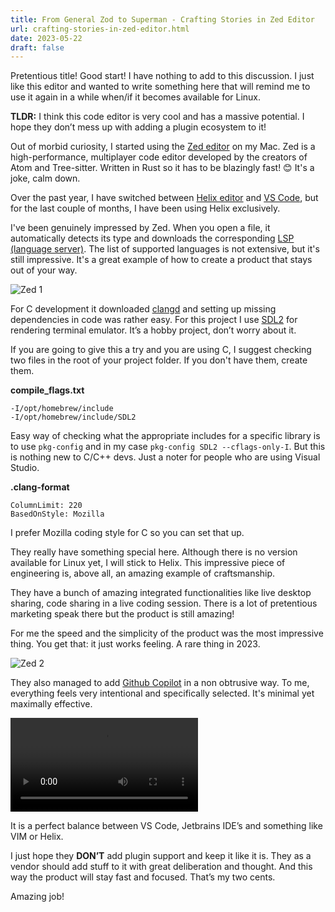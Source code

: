 ```yaml
---
title: From General Zod to Superman - Crafting Stories in Zed Editor
url: crafting-stories-in-zed-editor.html
date: 2023-05-22
draft: false
---
```


Pretentious title! Good start! I have nothing to add to this discussion. I just like this editor and wanted to write something here that will remind me to use it again in a while when/if it becomes available for Linux.

**TLDR:** I think this code editor is very cool and has a massive potential. I hope they don’t mess up with adding a plugin ecosystem to it!

Out of morbid curiosity, I started using the [Zed editor](https://zed.dev/) on my Mac. Zed is a high-performance, multiplayer code editor developed by the creators of Atom and Tree-sitter. Written in Rust so it has to be blazingly fast! 😊 It's a joke, calm down.

Over the past year, I have switched between [Helix editor](https://helix-editor.com/) and [VS Code](https://code.visualstudio.com/), but for the last couple of months, I have been using Helix exclusively.

I've been genuinely impressed by Zed. When you open a file, it automatically detects its type and downloads the corresponding [LSP (language server)](https://en.wikipedia.org/wiki/Language_Server_Protocol). The list of supported languages is not extensive, but it's still impressive. It's a great example of how to create a product that stays out of your way.

![Zed 1](/assets/zed/zed-1.png?style=bigimg)

For C development it downloaded [clangd](https://clangd.llvm.org/) and setting up missing dependencies in code was rather easy. For this project I use [SDL2](https://www.libsdl.org/) for rendering terminal emulator. It’s a hobby project, don’t worry about it.

If you are going to give this a try and you are using C, I suggest checking two files in the root of your project folder. If you don't have them, create them.

**compile_flags.txt**

```
-I/opt/homebrew/include
-I/opt/homebrew/include/SDL2
```

Easy way of checking what the appropriate includes for a specific library is to use `pkg-config` and in my case `pkg-config SDL2 --cflags-only-I`. But this is nothing new to C/C++ devs. Just a noter for people who are using Visual Studio.

**.clang-format**

```
ColumnLimit: 220
BasedOnStyle: Mozilla
```

I prefer Mozilla coding style for C so you can set that up.

They really have something special here. Although there is no version available for Linux yet, I will stick to Helix. This impressive piece of engineering is, above all, an amazing example of craftsmanship.

They have a bunch of amazing integrated functionalities like live desktop sharing, code sharing in a live coding session. There is a lot of pretentious marketing speak there but the product is still amazing!

For me the speed and the simplicity of the product was the most impressive thing. You get that: it just works feeling. A rare thing in 2023.

![Zed 2](/assets/zed/zed-2.png?style=bigimg)


They also managed to add [Github Copilot](https://github.com/features/copilot) in a non obtrusive way. To me, everything feels very intentional and specifically selected. It's minimal yet maximally effective.

<video src="https://zed.dev/img/post/copilot/copilot-demo.webm" autoplay loop></video>

It is a perfect balance between VS Code, Jetbrains IDE’s and something like VIM or Helix.

I just hope they **DON’T** add plugin support and keep it like it is. They as a vendor should add stuff to it with great deliberation and thought. And this way the product will stay fast and focused. That’s my two cents.

Amazing job!

